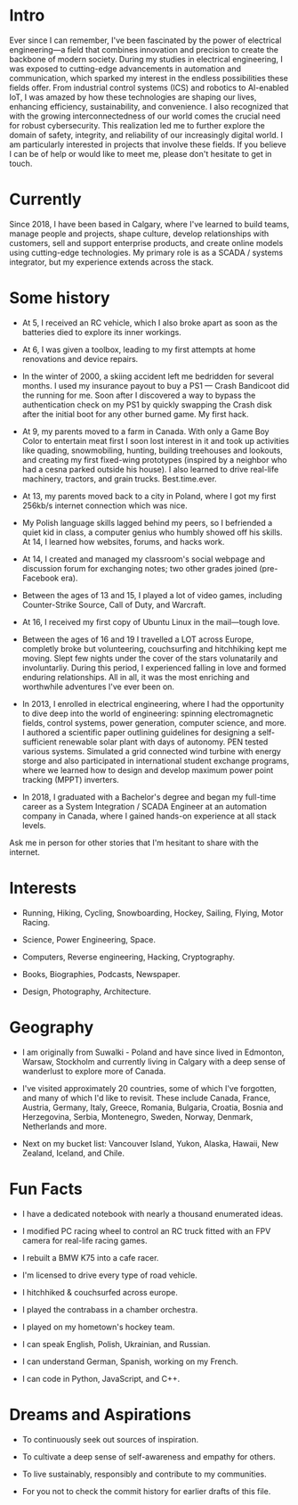
# Intro

Ever since I can remember, I've been fascinated by the power of electrical engineering—a field that combines innovation and precision to create the backbone of modern society. During my studies in electrical engineering, I was exposed to cutting-edge advancements in automation and communication, which sparked my interest in the endless possibilities these fields offer. From industrial control systems (ICS) and robotics to AI-enabled IoT, I was amazed by how these technologies are shaping our lives, enhancing efficiency, sustainability, and convenience. I also recognized that with the growing interconnectedness of our world comes the crucial need for robust cybersecurity. This realization led me to further explore the domain of safety, integrity, and reliability of our increasingly digital world. I am particularly interested in projects that involve these fields. If you believe I can be of help or would like to meet me, please don't hesitate to get in touch.

# Currently

Since 2018, I have been based in Calgary, where I've learned to build teams, manage people and projects, shape culture, develop relationships with customers, sell and support enterprise products, and create online models using cutting-edge technologies. My primary role is as a SCADA / systems integrator, but my experience extends across the stack.

# Some history

- At 5, I received an RC vehicle, which I also broke apart as soon as the batteries died to explore its inner workings.

- At 6, I was given a toolbox, leading to my first attempts at home renovations and device repairs.

- In the winter of 2000, a skiing accident left me bedridden for several months. I used my insurance payout to buy a PS1 — Crash Bandicoot did the running for me. Soon after I discovered a way to bypass the authentication check on my PS1 by quickly swapping the Crash disk after the initial boot for any other burned game. My first hack.

- At 9, my parents moved to a farm in Canada. With only a Game Boy Color to entertain meat first I soon lost interest in it and took up activities like quading, snowmobiling, hunting, building treehouses and lookouts, and creating my first fixed-wing prototypes (inspired by a neighbor who had a cesna parked outside his house). I also learned to drive real-life machinery, tractors, and grain trucks. Best.time.ever.

- At 13, my parents moved back to a city in Poland, where I got my first 256kb/s internet connection which was nice.

- My Polish language skills lagged behind my peers, so I befriended a quiet kid in class, a computer genius who humbly showed off his skills. At 14, I learned how websites, forums, and hacks work.

- At 14, I created and managed my classroom's social webpage and discussion forum for exchanging notes; two other grades joined (pre-Facebook era).

- Between the ages of 13 and 15, I played a lot of video games, including Counter-Strike Source, Call of Duty, and Warcraft.

- At 16, I received my first copy of Ubuntu Linux in the mail—tough love.

- Between the ages of 16 and 19 I travelled a LOT across Europe, completly broke but volunteering, couchsurfing and hitchhiking kept me moving. Slept few nights under the cover of the stars volunatarily and involuntarliy. During this period, I experienced falling in love and formed enduring relationships. All in all, it was the most enriching and worthwhile adventures I've ever been on.

- In 2013, I enrolled in electrical engineering, where I had the opportunity to dive deep into the world of engineering: spinning electromagnetic fields, control systems, power generation, computer science, and more. I authored a scientific paper outlining guidelines for designing a self-sufficient renewable solar plant with days of autonomy. PEN tested various systems. Simulated a grid connected wind turbine with energy storge and also participated in international student exchange programs, where we learned how to design and develop maximum power point tracking (MPPT) inverters.

- In 2018, I graduated with a Bachelor's degree and began my full-time career as a System Integration / SCADA Engineer at an automation company in Canada, where I gained hands-on experience at all stack levels.

Ask me in person for other stories that I'm hesitant to share with the internet.

# Interests

- Running, Hiking, Cycling, Snowboarding, Hockey, Sailing, Flying, Motor Racing.

- Science, Power Engineering, Space.

- Computers, Reverse engineering, Hacking, Cryptography.

- Books, Biographies, Podcasts, Newspaper.

- Design, Photography, Architecture.




# Geography

- I am originally from Suwalki - Poland and have since lived in Edmonton, Warsaw, Stockholm and currently living in Calgary with a deep sense of wanderlust to explore more of Canada.

- I've visited approximately 20 countries, some of which I've forgotten, and many of which I'd like to revisit. These include Canada, France, Austria, Germany, Italy, Greece, Romania, Bulgaria, Croatia, Bosnia and Herzegovina, Serbia, Montenegro, Sweden, Norway, Denmark, Netherlands and more.

- Next on my bucket list: Vancouver Island, Yukon, Alaska, Hawaii, New Zealand, Iceland, and Chile.

# Fun Facts

- I have a dedicated notebook with nearly a thousand enumerated ideas.

- I modified PC racing wheel to control an RC truck fitted with an FPV camera for real-life racing games.

- I rebuilt a BMW K75 into a cafe racer.

- I'm licensed to drive every type of road vehicle.

- I hitchhiked & couchsurfed across europe.

- I played the contrabass in a chamber orchestra.

- I played on my hometown's hockey team.

- I can speak English, Polish, Ukrainian, and Russian.

- I can understand German, Spanish, working on my French. 

- I can code in Python, JavaScript, and C++.


# Dreams and Aspirations

- To continuously seek out sources of inspiration.

- To cultivate a deep sense of self-awareness and empathy for others.

- To live sustainably, responsibly and contribute to my communities.

- For you not to check the commit history for earlier drafts of this file.